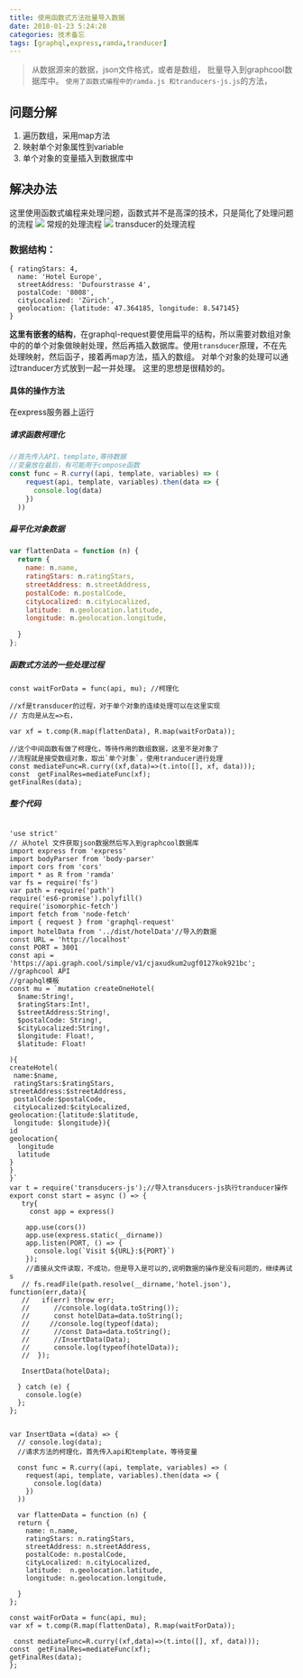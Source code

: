 ```yaml
---
title: 使用函数式方法批量导入数据
date: 2018-01-23 5:24:28
categories: 技术备忘
tags: [graphql,express,ramda,tranducer]
---
```


>从数据源来的数据，json文件格式，或者是数组， 批量导入到graphcool数据库中。 `使用了函数式编程中的ramda.js 和tranducers-js.js`的方法，  
## 问题分解
1. 遍历数组，采用map方法
2. 映射单个对象属性到variable
3. 单个对象的变量插入到数据库中

##  解决办法
这里使用函数式编程来处理问题，函数式并不是高深的技术，只是简化了处理问题的流程
![](https://ws3.sinaimg.cn/large/006tKfTcgy1fnq56t1x6xg30zk0as41k.gif)
常规的处理流程
![](https://ws2.sinaimg.cn/large/006tKfTcgy1fnq58bysdhg30x408wt9w.gif)
transducer的处理流程

### 数据结构：
```
{ ratingStars: 4,
  name: 'Hotel Europe',
  streetAddress: 'Dufourstrasse 4',
  postalCode: '8008',
  cityLocalized: 'Zürich',
  geolocation: {latitude: 47.364185, longitude: 8.547145}
}
```
**这里有嵌套的结构**，在graphql-request要使用扁平的结构，所以需要对数组对象中的的单个对象做映射处理，然后再插入数据库。使用`transducer`原理，不在先处理映射，然后函子，接着再map方法，插入的数组。 对单个对象的处理可以通过tranducer方式放到一起一并处理。 这里的思想是很精妙的。

####  具体的操作方法
在express服务器上运行
##### 请求函数柯理化
```javascript
//首先传入API，template,等待数据
//变量放在最后，有可能用于compose函数
const func = R.curry((api, template, variables) => (
    request(api, template, variables).then(data => {
      console.log(data)
    })
  ))
```

##### 扁平化对象数据
```javascript
var flattenData = function (n) {
  return {
    name: n.name,
    ratingStars: n.ratingStars,
    streetAddress: n.streetAddress,
    postalCode: n.postalCode,
    cityLocalized: n.cityLocalized,
    latitude:  n.geolocation.latitude,
    longitude: n.geolocation.longitude,

  }
};
```

#####  函数式方法的一些处理过程
```
const waitForData = func(api, mu); //柯理化

//xf是transducer的过程，对于单个对象的连续处理可以在这里实现
// 方向是从左=>右，

var xf = t.comp(R.map(flattenData), R.map(waitForData));

//这个中间函数有做了柯理化，等待作用的数组数据，这里不是对象了
//流程就是接受数组对象，取出`单个对象`，使用tranducer进行处理
const mediateFunc=R.curry((xf,data)=>(t.into([], xf, data)));
const  getFinalRes=mediateFunc(xf);
getFinalRes(data);
```

##### 整个代码
```

'use strict'
// 从hotel 文件获取json数据然后写入到graphcool数据库
import express from 'express'
import bodyParser from 'body-parser'
import cors from 'cors'
import * as R from 'ramda'
var fs = require('fs')
var path = require('path')
require('es6-promise').polyfill()
require('isomorphic-fetch')
import fetch from 'node-fetch'
import { request } from 'graphql-request'
import hotelData from '../dist/hotelData'//导入的数据
const URL = 'http://localhost'
const PORT = 3001
const api = 'https://api.graph.cool/simple/v1/cjaxudkum2ugf0127kok921bc'; //graphcool API
//graphql模板
const mu = `mutation createOneHotel(
  $name:String!,
  $ratingStars:Int!,
  $streetAddress:String!,
  $postalCode: String!,
  $cityLocalized:String!,
  $longitude: Float!,
  $latitude: Float!

){
createHotel(
 name:$name,
 ratingStars:$ratingStars,
streetAddress:$streetAddress,
 postalCode:$postalCode,
 cityLocalized:$cityLocalized,
geolocation:{latitude:$latitude, 
 longitude: $longitude}){
id
geolocation{
  longitude
  latitude
}
}
}`
var t = require('transducers-js');//导入transducers-js执行tranducer操作
export const start = async () => {
   try{
     const app = express()

    app.use(cors())
    app.use(express.static(__dirname))
    app.listen(PORT, () => {
      console.log(`Visit ${URL}:${PORT}`)
    });
    //直接从文件读取，不成功，但是导入是可以的,说明数据的操作是没有问题的，继续再试s
   // fs.readFile(path.resolve(__dirname,'hotel.json'), function(err,data){
   //   if(err) throw err;
   //      //console.log(data.toString());
   //      const hotelData=data.toString();
   //     //console.log(typeof(data);
   //      //const Data=data.toString();
   //      //InsertData(Data);
   //      console.log(typeof(hotelData));
   //  });
      
   InsertData(hotelData);
  
  } catch (e) {
    console.log(e)
  };
};


var InsertData =(data) => {
  // console.log(data);
  //请求方法的柯理化，首先传入api和template，等待变量
  
  const func = R.curry((api, template, variables) => (
    request(api, template, variables).then(data => {
      console.log(data)
    })
  ))
  
  var flattenData = function (n) {
  return {
    name: n.name,
    ratingStars: n.ratingStars,
    streetAddress: n.streetAddress,
    postalCode: n.postalCode,
    cityLocalized: n.cityLocalized,
    latitude:  n.geolocation.latitude,
    longitude: n.geolocation.longitude,

  }
};

const waitForData = func(api, mu);
var xf = t.comp(R.map(flattenData), R.map(waitForData));

 const mediateFunc=R.curry((xf,data)=>(t.into([], xf, data)));
const  getFinalRes=mediateFunc(xf);
getFinalRes(data);
};

```







